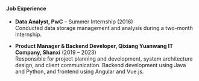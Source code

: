 #### Job Experience

- **Data Analyst, PwC** – Summer Internship (2016)  
  Conducted data storage management and analysis during a two-month internship.

- **Product Manager & Backend Developer, Qixiang Yuanwang IT Company, Shanxi** (2019 – 2023)  
  Responsible for project planning and development, system architecture design, and client communication. Backend development using Java and Python, and frontend using Angular and Vue.js.
